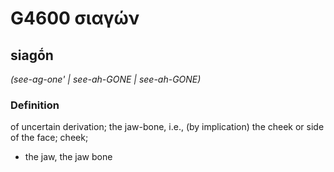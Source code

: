 # G4600 σιαγών

## siagṓn

_(see-ag-one' | see-ah-GONE | see-ah-GONE)_

### Definition

of uncertain derivation; the jaw-bone, i.e., (by implication) the cheek or side of the face; cheek; 

- the jaw, the jaw bone

